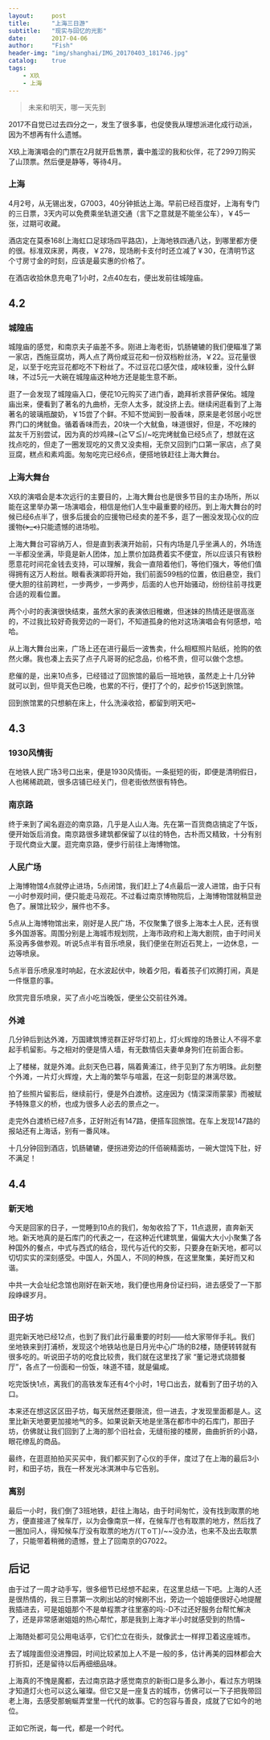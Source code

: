 ```yaml
---
layout:     post
title:      "上海三日游"
subtitle:   "现实与回忆的光影"
date:       2017-04-06
author:     "Fish"
header-img: "img/shanghai/IMG_20170403_181746.jpg"
catalog:    true
tags:
    - X玖
    - 上海
---
```


> 未来和明天，哪一天先到

2017不自觉已过去四分之一，发生了很多事，也促使我从理想派进化成行动派，因为不想再有什么遗憾。

X玖上海演唱会的门票在2月就开启售票，囊中羞涩的我和伙伴，花了299刀购买了山顶票。然后便是静等，等待4月。

### 上海

4月2号，从无锡出发，G7003，40分钟抵达上海。早前已经百度好，上海有专门的三日票，3天内可以免费乘坐轨道交通（言下之意就是不能坐公车），￥45一张，过期可收藏。

酒店定在莫泰168(上海虹口足球场四平路店)，上海地铁四通八达，到哪里都方便的很。标准双床房，两夜，￥278，现场刷卡支付时还立减了￥30，在清明节这个寸房寸金的时刻，应该是最实惠的价格了。

在酒店收拾休息充电了1小时，2点40左右，便出发前往城隍庙。

## 4.2

### 城隍庙

城隍庙的感觉，和南京夫子庙差不多。刚进上海老街，饥肠辘辘的我们便瞄准了第一家店，西施豆腐坊，两人点了两份咸豆花和一份双档粉丝汤，￥22。豆花量很足，以至于吃完豆花都吃不下粉丝了。不过豆花口感欠佳，咸味较重，没什么鲜味，不过5元一大碗在城隍庙这种地方还是能生意不断。

逛了一会发现了城隍庙入口，便花10元购买了进门香，跪拜祈求菩萨保佑。城隍庙出来，便看到了著名的九曲桥，无奈人太多，就没挤上去。继续闲逛看到了上海著名的玻璃瓶酸奶，￥15尝了个鲜。不知不觉闻到一股香味，原来是老邻居小吃世界门口的烤鱿鱼。循着香味而去，20块一个大鱿鱼，味道很好，但是，不吃辣的盆友千万别尝试，因为真的炒鸡辣~\(≧▽≦)/~吃完烤鱿鱼已经5点了，想就在这找点吃的，但走了一圈发现吃的又贵又没卖相，无奈又回到门口第一家店，点了臭豆腐，糕点和素鸡面。匆匆吃完已经6点，便搭地铁赶往上海大舞台。

### 上海大舞台

X玖的演唱会是本次远行的主要目的，上海大舞台也是很多节目的主办场所，所以能在这里举办第一场演唱会，相信是他们人生中最重要的经历。到上海大舞台的时候已经6点半了，很多后援会的应援物已经卖的差不多，逛了一圈没发现心仪的应援物~~~~(>_<)~~~~只能遗憾的进场啦。

上海大舞台可容纳万人，但是直到表演开始前，只有内场是几乎坐满人的，外场连一半都没坐满，毕竟是新人团体，加上票价加路费着实不便宜，所以应该只有铁粉愿意花时间花金钱去支持，可以理解，我会一直陪着他们，等他们强大，等他们值得拥有这万人粉丝。眼看表演即将开始，我们前面599档的位置，依旧悬空，我们便大胆的往前跨栏，一步两步，一步两步，后面的人也开始骚动，纷纷往前寻找更合适的观看位置。

两个小时的表演很快结束，虽然大家的表演依旧稚嫩，但迷妹的热情还是很高涨的，不过我比较好奇我旁边的一哥们，不知道孤身的他对这场演唱会有何感想，哈哈。

从上海大舞台出来，广场上还在进行最后一波售卖，什么相框照片贴纸，抢购的依然火爆。我也凑上去买了点子凡哥哥的纪念品，价格不贵，但可以做个念想。

悲催的是，出来10点多，已经错过了回旅馆的最后一班地铁，虽然走上十几分钟就可以到，但毕竟天色已晚，也累的不行，便打了个的，起步价15送到旅馆。

回到旅馆累的只想躺在床上，什么洗澡收拾，都留到明天吧~

## 4.3

### 1930风情街

在地铁人民广场3号口出来，便是1930风情街。一条挺短的街，即便是清明假日，人也稀稀疏疏，很多店铺已经关门，但老街依然很有特色。

### 南京路

终于来到了闻名遐迩的南京路，几乎是人山人海。先在第一百货商店搞定了午饭，便开始饭后消食。南京路很多建筑都保留了以往的特色，古朴而又精致，十分有别于现代商业大厦。逛完南京路，便步行前往上海博物馆。

### 人民广场

上海博物馆4点就停止进场，5点闭馆，我们赶上了4点最后一波人进馆，由于只有一小时参观时间，便只能走马观花。不过看过南京博物院后，上海博物馆就稍显逊色了。展馆比较少，展件也不多。

5点从上海博物馆出来，刚好是人民广场，不仅聚集了很多上海本土人民，还有很多外国游客。周围分别是上海城市规划院，上海市政府和上海大剧院，由于时间关系没再多做参观。听说5点半有音乐喷泉，我们便坐在附近石凳上，一边休息，一边等喷泉。

5点半音乐喷泉准时响起，在水波起伏中，映着夕阳，看着孩子们欢腾打闹，真是一件惬意的事。

欣赏完音乐喷泉，买了点小吃当晚饭，便坐公交前往外滩。

### 外滩

几分钟后到达外滩，万国建筑博览群正好华灯初上，灯火辉煌的场景让人不得不拿起手机留影。与之相对的便是情人墙，有无数情侣夫妻单身狗们在前面合影。

上了楼梯，就是外滩。此刻天色已暮，隔着黄浦江，终于见到了东方明珠。此刻整个外滩，一片灯火辉煌，大上海的繁华与喧嚣，在这一刻彰显的淋漓尽致。

拍了些照片留影后，继续前行，便是外白渡桥。这座因为《情深深雨蒙蒙》而被赋予特殊意义的桥，也成为很多人必去的景点之一。

走完外白渡桥已经7点多，正好附近有147路，便搭车回旅馆。在车上发现147路的报站还有上海话，别有一番风味。

十几分钟回到酒店，饥肠辘辘，便拐进旁边的仟佰碗精面坊，一碗大馄饨下肚，好不满足！

## 4.4

### 新天地

今天是回家的日子，一觉睡到10点的我们，匆匆收拾了下，11点退房，直奔新天地。新天地真的是石库门的代表之一，在这种近代建筑里，偏偏大大小小聚集了各种国外的餐点，中式与西式的结合，现代与近代的交影，只要身在新天地，都可以切切实实的深刻感受。中国人，外国人，不同的种族，在这里聚集，美好而又和谐。

中共一大会址纪念馆也刚好在新天地，我们便也用身份证扫码，进去感受了一下那段峥嵘岁月。

### 田子坊

逛完新天地已经12点，也到了我们此行最重要的时刻——给大家带伴手礼。我们坐地铁来到打浦桥，发现这个地铁站也是日月光中心广场的B2楼，随便转转就有很多吃的。听说田子坊的吃食比较贵，我们就在这里找了家 “董记港式烧腊餐厅”，各点了一份面和一份饭，味道不错，就是偏咸。

吃完饭快1点，离我们的高铁发车还有4个小时，1号口出去，就看到了田子坊的入口。

本来还在想这区区田子坊，每天居然还要限流，但一进去，才发现里面都是人。这里比新天地要更加接地气的多。如果说新天地是坐落在都市中的石库门，那田子坊，仿佛就让我们回到了上海的那个旧社会，无缝衔接的楼房，曲曲折折的小路，眼花缭乱的商品。

最终，在逛逛拍拍买买买中，我们都买到了心仪的手伴，度过了在上海的最后3小时，和田子坊，我在一杯发光冰淇淋中与它告别。

### 离别

最后一小时，我们倒了3班地铁，赶往上海站，由于时间匆忙，没有找到取票的地方，便直接进了候车厅，以为会像南京一样，在候车厅也有取票的地方，然后找了一圈加问人，得知候车厅没有取票的地方/(ㄒoㄒ)/~~没办法，也来不及出去取票了，只能带着稍微的遗憾，登上了回南京的G7022。

## 后记

由于过了一周才动手写，很多细节已经想不起来，在这里总结一下吧。上海的人还是很热情的，我三日票第一次刷出站的时候刷不出，旁边一个姐姐便很好心地提醒我插进去，可是姐姐那个不是单程票才往里塞的吗:-D不过还好服务台帮忙解决了，还是非常感谢姐姐的热心帮忙，那是我到上海才半小时就感受到的热情~

上海随处都可见公用电话亭，它们伫立在街头，就像武士一样捍卫着这座城市。

去了城隍面但没进豫园，时间比较紧加上人不是一般的多，估计再美的园林都会大打折扣，还是留待以后再细细品味。

上海真的不愧是魔都，去过南京路才感觉南京的新街口是多么渺小，看过东方明珠才知道灯火也可以这么璀璨。但它又是一座复古的城市，仿佛可以一下子把我带回老上海，去感受那蜿蜒弄堂里一代代的故事。它的包容与善良，成就了它如今的地位。

正如它所说，每一代，都是一个时代。

















